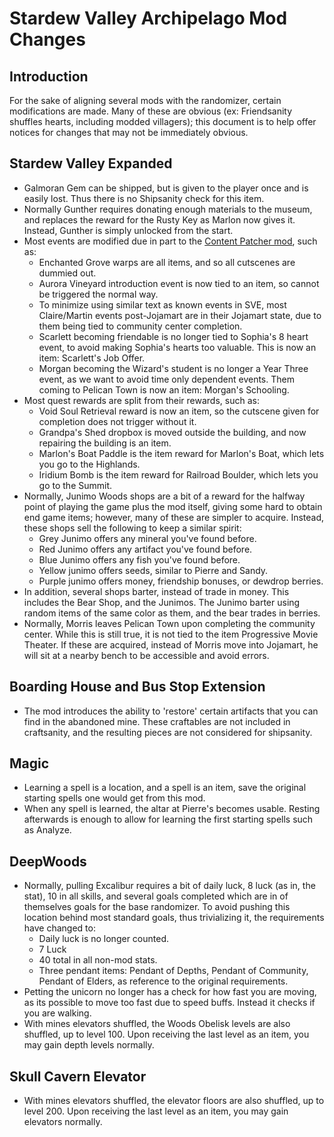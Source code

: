 # Stardew Valley Archipelago Mod Changes

## Introduction

For the sake of aligning several mods with the randomizer, certain modifications are made.  Many of these are obvious (ex: Friendsanity shuffles hearts, including modded villagers); this document is to help offer notices for changes that may not be immediately obvious.

## Stardew Valley Expanded

- Galmoran Gem can be shipped, but is given to the player once and is easily lost.  Thus there is no Shipsanity check for this item.
- Normally Gunther requires donating enough materials to the museum, and replaces the reward for the Rusty Key as Marlon now gives it.  Instead, Gunther is simply unlocked from the start.
- Most events are modified due in part to the [Content Patcher mod](https://github.com/Witchybun/SDV-Randomizer-Content-Patcher/releases), such as:
    - Enchanted Grove warps are all items, and so all cutscenes are dummied out.
    - Aurora Vineyard introduction event is now tied to an item, so cannot be triggered the normal way.
    - To minimize using similar text as known events in SVE, most Claire/Martin events post-Jojamart are in their Jojamart state, due to them being tied to community center completion.
    - Scarlett becoming friendable is no longer tied to Sophia's 8 heart event, to avoid making Sophia's hearts too valuable.  This is now an item: Scarlett's Job Offer.
    - Morgan becoming the Wizard's student is no longer a Year Three event, as we want to avoid time only dependent events.  Them coming to Pelican Town is now an item: Morgan's Schooling.
- Most quest rewards are split from their rewards, such as:
    - Void Soul Retrieval reward is now an item, so the cutscene given for completion does not trigger without it.
    - Grandpa's Shed dropbox is moved outside the building, and now repairing the building is an item.
    - Marlon's Boat Paddle is the item reward for Marlon's Boat, which lets you go to the Highlands.
    - Iridium Bomb is the item reward for Railroad Boulder, which lets you go to the Summit.
- Normally, Junimo Woods shops are a bit of a reward for the halfway point of playing the game plus the mod itself, giving some hard to obtain end game items; however, many of these are simpler to acquire.  Instead, these shops sell the following to keep a similar spirit:
    - Grey Junimo offers any mineral you've found before.
    - Red Junimo offers any artifact you've found before.
    - Blue Junimo offers any fish you've found before.
    - Yellow junimo offers seeds, similar to Pierre and Sandy.
    - Purple junimo offers money, friendship bonuses, or dewdrop berries.
- In addition, several shops barter, instead of trade in money.  This includes the Bear Shop, and the Junimos.  The Junimo barter using random items of the same color as them, and the bear trades in berries.
- Normally, Morris leaves Pelican Town upon completing the community center.  While this is still true, it is not tied to the item Progressive Movie Theater.  If these are acquired, instead of Morris move into Jojamart, he will sit at a nearby bench to be accessible and avoid errors.

## Boarding House and Bus Stop Extension
- The mod introduces the ability to 'restore' certain artifacts that you can find in the abandoned mine.  These craftables are not included in craftsanity, and the resulting pieces are not considered for shipsanity.

## Magic

- Learning a spell is a location, and a spell is an item, save the original starting spells one would get from this mod.
- When any spell is learned, the altar at Pierre's becomes usable.  Resting afterwards is enough to allow for learning the first starting spells such as Analyze.

## DeepWoods

- Normally, pulling Excalibur requires a bit of daily luck, 8 luck (as in, the stat), 10 in all skills, and several goals completed which are in of themselves goals for the base randomizer.  To avoid pushing this location behind most standard goals, thus trivializing it, the requirements have changed to:
    - Daily luck is no longer counted.
    - 7 Luck
    - 40 total in all non-mod stats.
    - Three pendant items: Pendant of Depths, Pendant of Community, Pendant of Elders, as reference to the original requirements.
- Petting the unicorn no longer has a check for how fast you are moving, as its possible to move too fast due to speed buffs.  Instead it checks if you are walking.
- With mines elevators shuffled, the Woods Obelisk levels are also shuffled, up to level 100.  Upon receiving the last level as an item, you may gain depth levels normally.

## Skull Cavern Elevator

- With mines elevators shuffled, the elevator floors are also shuffled, up to level 200.  Upon receiving the last level as an item, you may gain elevators normally.
